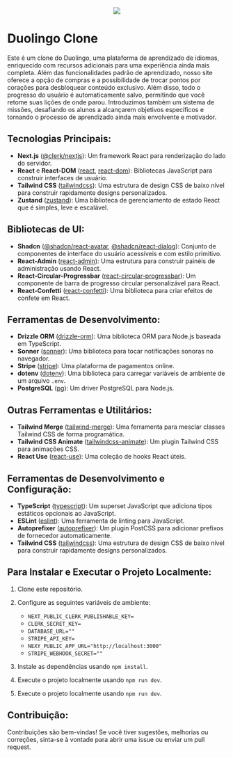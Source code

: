 <div align="center">
  <img src="https://github.com/chocolesdeveloper/next14-duolingo-clone/assets/105561544/b86b2af5-66e0-46e7-a952-fa5e03218d5c" />
</div>

# Duolingo Clone

Este é um clone do Duolingo, uma plataforma de aprendizado de idiomas, enriquecido com recursos adicionais para uma experiência ainda mais completa. Além das funcionalidades padrão de aprendizado, nosso site oferece a opção de compras e a possibilidade de trocar pontos por corações para desbloquear conteúdo exclusivo. Além disso, todo o progresso do usuário é automaticamente salvo, permitindo que você retome suas lições de onde parou. Introduzimos também um sistema de missões, desafiando os alunos a alcançarem objetivos específicos e tornando o processo de aprendizado ainda mais envolvente e motivador.

## Tecnologias Principais:
- **Next.js** ([@clerk/nextjs](https://github.com/clerkinc/nextjs)): Um framework React para renderização do lado do servidor.
- **React** e **React-DOM** ([react](https://reactjs.org/), [react-dom](https://reactjs.org/docs/react-dom.html)): Bibliotecas JavaScript para construir interfaces de usuário.
- **Tailwind CSS** ([tailwindcss](https://tailwindcss.com/)): Uma estrutura de design CSS de baixo nível para construir rapidamente designs personalizados.
- **Zustand** ([zustand](https://github.com/pmndrs/zustand)): Uma biblioteca de gerenciamento de estado React que é simples, leve e escalável.

## Bibliotecas de UI:
- **Shadcn** ([@shadcn/react-avatar](https://github.com/shadcn/react-avatar), [@shadcn/react-dialog](https://github.com/shadcn/react-dialog)):
  Conjunto de componentes de interface do usuário acessíveis e com estilo primitivo.
- **React-Admin** ([react-admin](https://marmelab.com/react-admin/)): Uma estrutura para construir painéis de administração usando React.
- **React-Circular-Progressbar** ([react-circular-progressbar](https://www.npmjs.com/package/react-circular-progressbar)): Um componente de barra de progresso circular personalizável para React.
- **React-Confetti** ([react-confetti](https://www.npmjs.com/package/react-confetti)): Uma biblioteca para criar efeitos de confete em React.

## Ferramentas de Desenvolvimento:
- **Drizzle ORM** ([drizzle-orm](https://github.com/drizzle-org/drizzle-orm)): Uma biblioteca ORM para Node.js baseada em TypeScript.
- **Sonner** ([sonner](https://github.com/danilowoz/sonner)): Uma biblioteca para tocar notificações sonoras no navegador.
- **Stripe** ([stripe](https://stripe.com/)): Uma plataforma de pagamentos online.
- **dotenv** ([dotenv](https://www.npmjs.com/package/dotenv)): Uma biblioteca para carregar variáveis de ambiente de um arquivo `.env`.
- **PostgreSQL** ([pg](https://www.npmjs.com/package/pg)): Um driver PostgreSQL para Node.js.

## Outras Ferramentas e Utilitários:
- **Tailwind Merge** ([tailwind-merge](https://github.com/ben-rogerson/tailwind-merge)): Uma ferramenta para mesclar classes Tailwind CSS de forma programática.
- **Tailwind CSS Animate** ([tailwindcss-animate](https://www.npmjs.com/package/tailwindcss-animate)): Um plugin Tailwind CSS para animações CSS.
- **React Use** ([react-use](https://github.com/streamich/react-use)): Uma coleção de hooks React úteis.

## Ferramentas de Desenvolvimento e Configuração:
- **TypeScript** ([typescript](https://www.typescriptlang.org/)): Um superset JavaScript que adiciona tipos estáticos opcionais ao JavaScript.
- **ESLint** ([eslint](https://eslint.org/)): Uma ferramenta de linting para JavaScript.
- **Autoprefixer** ([autoprefixer](https://github.com/postcss/autoprefixer)): Um plugin PostCSS para adicionar prefixos de fornecedor automaticamente.
- **Tailwind CSS** ([tailwindcss](https://tailwindcss.com/)): Uma estrutura de design CSS de baixo nível para construir rapidamente designs personalizados.

## Para Instalar e Executar o Projeto Localmente:

1. Clone este repositório.
2. Configure as seguintes variáveis de ambiente:
    - `NEXT_PUBLIC_CLERK_PUBLISHABLE_KEY=`
    - `CLERK_SECRET_KEY=`
    - `DATABASE_URL=""`
    - `STRIPE_API_KEY=`
    - `NEXY_PUBLIC_APP_URL="http://localhost:3000"`
    - `STRIPE_WEBHOOK_SECRET=""`
3. Instale as dependências usando `npm install`.
4. Execute o projeto localmente usando `npm run dev`.

3. Execute o projeto localmente usando `npm run dev`.

## Contribuição:

Contribuições são bem-vindas! Se você tiver sugestões, melhorias ou correções, sinta-se à vontade para abrir uma issue ou enviar um pull request.


